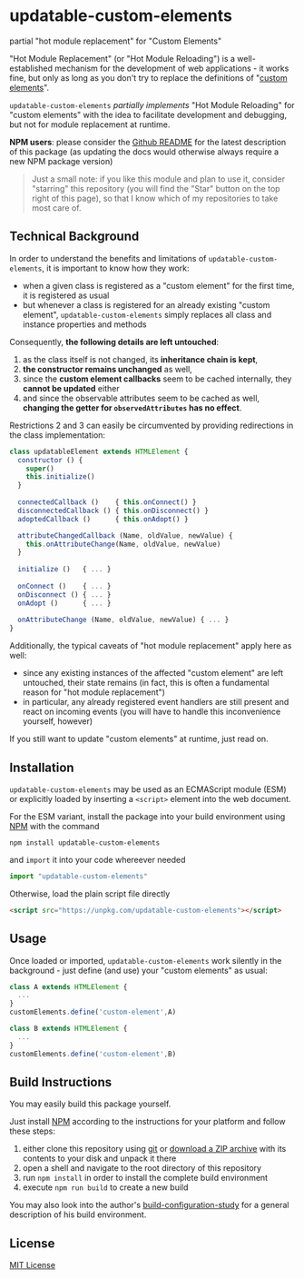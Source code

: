 # updatable-custom-elements #

partial "hot module replacement" for "Custom Elements"

"Hot Module Replacement" (or "Hot Module Reloading") is a well-established mechanism for the development of web applications - it works fine, but only as long as you don't try to replace the definitions of "[custom elements](https://developer.mozilla.org/en-US/docs/Web/Web_Components/Using_custom_elements)".

`updatable-custom-elements` _partially implements_ "Hot Module Reloading" for "custom elements" with the idea to facilitate development and debugging, but not for module replacement at runtime.

**NPM users**: please consider the [Github README](https://github.com/rozek/updatable-custom-elements/blob/main/README.md) for the latest description of this package (as updating the docs would otherwise always require a new NPM package version)

> Just a small note: if you like this module and plan to use it, consider "starring" this repository (you will find the "Star" button on the top right of this page), so that I know which of my repositories to take most care of.

## Technical Background ##

In order to understand the benefits and limitations of `updatable-custom-elements`, it is important to know how they work:

* when a given class is registered as a "custom element" for the first time, it is registered as usual
* but whenever a class is registered for an already existing "custom element", `updatable-custom-elements` simply replaces all class and instance properties and methods

Consequently, **the following details are left untouched**:

1. as the class itself is not changed, its **inheritance chain is kept**,
2. **the constructor remains unchanged** as well,
3. since the **custom element callbacks** seem to be cached internally, they **cannot be updated** either
4. and since the observable attributes seem to be cached as well, **changing the getter for `observedAttributes` has no effect**.

Restrictions 2 and 3 can easily be circumvented by providing redirections in the class implementation:

```javascript
class updatableElement extends HTMLElement {
  constructor () {
    super()
    this.initialize()
  }
  
  connectedCallback ()    { this.onConnect() }
  disconnectedCallback () { this.onDisconnect() }
  adoptedCallback ()      { this.onAdopt() }

  attributeChangedCallback (Name, oldValue, newValue) {
    this.onAttributeChange(Name, oldValue, newValue)
  }
  
  initialize ()   { ... }
  
  onConnect ()    { ... }
  onDisconnect () { ... }
  onAdopt ()      { ... }
  
  onAttributeChange (Name, oldValue, newValue) { ... }
}
```

Additionally, the typical caveats of "hot module replacement" apply here as well:

* since any existing instances of the affected "custom element" are left untouched, their state remains (in fact, this is often a fundamental reason for "hot module replacement")
* in particular, any already registered event handlers are still present and react on incoming events (you will have to handle this inconvenience yourself, however)

If you still want to update "custom elements" at runtime, just read on.

## Installation ##

`updatable-custom-elements` may be used as an ECMAScript module (ESM) or explicitly loaded by inserting a `<script>` element into the web document.

For the ESM variant, install the package into your build environment using [NPM](https://docs.npmjs.com/) with the command

```
npm install updatable-custom-elements
```

and `import` it into your code whereever needed

```javascript
import "updatable-custom-elements"
```

Otherwise, load the plain script file directly

```html
<script src="https://unpkg.com/updatable-custom-elements"></script>
```

## Usage ##

Once loaded or imported, `updatable-custom-elements` work silently in the background - just define (and use) your "custom elements" as usual:

```javascript
class A extends HTMLElement {
  ...
}
customElements.define('custom-element',A)

class B extends HTMLElement {
  ...
}
customElements.define('custom-element',B)
```

## Build Instructions ##

You may easily build this package yourself.

Just install [NPM](https://docs.npmjs.com/) according to the instructions for your platform and follow these steps:

1. either clone this repository using [git](https://git-scm.com/) or [download a ZIP archive](https://github.com/rozek/updatable-custom-elements/archive/refs/heads/main.zip) with its contents to your disk and unpack it there 
2. open a shell and navigate to the root directory of this repository
3. run `npm install` in order to install the complete build environment
4. execute `npm run build` to create a new build

You may also look into the author's [build-configuration-study](https://github.com/rozek/build-configuration-study) for a general description of his build environment.

## License ##

[MIT License](LICENSE.md)
